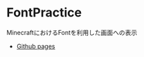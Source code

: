 # FontPractice

MinecraftにおけるFontを利用した画面への表示

- [Github pages](https://bito-blosh.github.io/FontPractice/)
